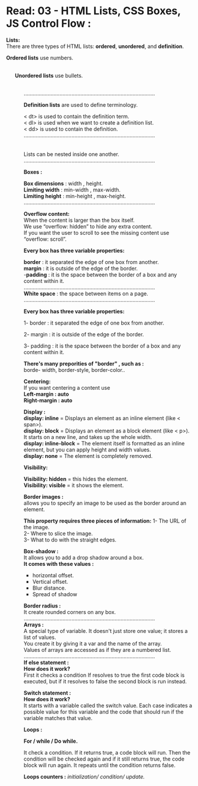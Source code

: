 # Read: 03 - HTML Lists, CSS Boxes, JS Control Flow :

**Lists:** <br>
There are three types of HTML lists: **ordered**, **unordered**, and **definition**. <br>

**Ordered lists** use numbers.  <ol> <br>
**Unordered lists** use bullets. <ul> <br>
........................................................................................ <br> 

 **Definition lists** are used to define terminology. <br>

< dt> is used to contain the definition term. <br>
< dl> is used when we want to create a definition list. <br>
< dd> is used to contain the definition. <br>
........................................................................................ <br> 
 <br>  
Lists can be nested inside one another. <br>
........................................................................................ <br> 
 
**Boxes :** <br>

**Box dimensions** : width , height. <br>
**Limiting width** : min-width , max-width. <br>
**Limiting height** : min-height , max-height. <br>
........................................................................................ <br> 

**Overflow content:** <br> 
When the content is larger than the box itself. <br> 
We use “overflow: hidden” to hide any extra content. <br>
If you want the user to scroll to see the missing content use “overflow: scroll”. <br>

**Every box has three variable properties:** <br> 

 **border** : it separated the edge of one box from another. <br> 
 **margin** : it is outside of the edge of the border. <br> 
-**padding** : it is the space between the border of a box and any content within it. <br>
........................................................................................ <br> 
**White space** : the space between items on a page. <br>
........................................................................................ <br> 
 

**Every box has three variable properties:** <br> 

1- border : it separated the edge of one box from another. <br> 

2- margin : it is outside of the edge of the border. <br> 

3- padding : it is the space between the border of a box and any content within it. <br> 

**There's many preporities of "border" , such as :** <br> 
borde- width, border-style, border-color.. <br> 

**Centering:** <br>
If you want centering a content use <br> 
**Left-margin : auto** <br>
**Right-margin : auto** <br>

**Display :** <br> 
**display: inline** = Displays an element as an inline element (like < span>). <br>
**display: block** = Displays an element as a block element (like < p>). It starts on a new line, and takes up the whole width. <br>
**display: inline-block** = The element itself is formatted as an inline element, but you can apply height and width values. <br>
**display: none** = The element is completely removed. <br>

**Visibility:** <br> 

**Visibility: hidden** = this hides the element. <br>
**Visibility: visible** = it shows the element. <br>

**Border images :** <br>
allows you to specify an image to be used as the border around an element. <br>

**This property requires three pieces of information:**
1- The URL of the image. <br>
2- Where to slice the image. <br>
3- What to do with the straight edges. <br>

**Box-shadow :** <br> 
It allows you to add a drop shadow around a box. <br>
**It comes with these values :** <br> 
- horizontal offset. 
- Vertical offset.
- Blur distance.
- Spread of shadow

**Border radius :** <br> 
It create rounded corners on any box.<br>
........................................................................................ <br> 
**Arrays :** <br> 
A special type of variable. It doesn't just store one value; it stores a list of values. <br>
You create it by giving it a var and the name of the array. <br>
Values of arrays are accessed as if they are a numbered list. <br>
........................................................................................ <br> 
**If else statement :** <br>
**How does it work?** <br>
First it checks a condition If resolves to true the first code block is executed, but if it resolves to false the second block is run instead. <br>

**Switch statement :** <br> 
**How does it work?** <br>
It starts with a variable called the switch value. Each case indicates a possible value for this variable and the code that should run if the variable matches that value. <br>

**Loops :** <br>

**For / while / Do while.** <br>

It check a condition. If it returns true, a code block will run. Then the condition will be checked again and if it still returns true, the code block will run again. It repeats until the condition returns false. <br> 

**Loops counters :** *initialization/ condition/ update.* 
